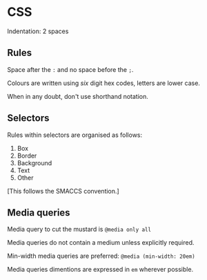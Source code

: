 # CSS

Indentation: 2 spaces

## Rules

Space after the `:` and no space before the `;`.

Colours are written using *six* digit hex codes, letters are lower case.

When in any doubt, don't use shorthand notation.

## Selectors

Rules within selectors are organised as follows:

  1. Box
  2. Border
  3. Background
  4. Text
  5. Other

[This follows the SMACCS convention.]

## Media queries

Media query to cut the mustard is `@media only all`

Media queries do not contain a medium unless explicitly required.

Min-width media queries are preferred: `@media (min-width: 20em)`

Media queries dimentions are expressed in `em` wherever possible.
